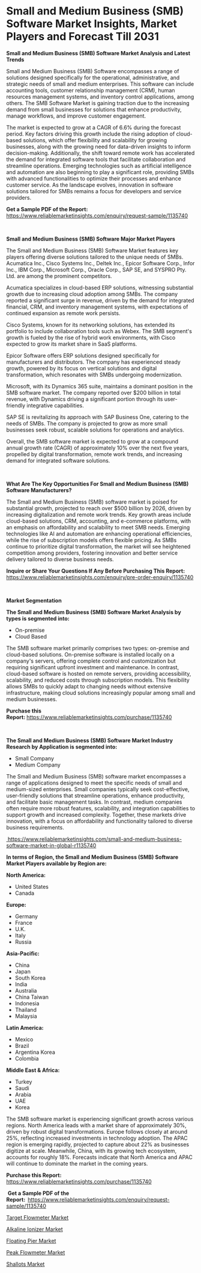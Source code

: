 <p><h1>Small and Medium Business (SMB) Software Market Insights, Market Players and Forecast Till 2031</h1></p><p><strong>Small and Medium Business (SMB) Software Market Analysis and Latest Trends</strong></p>
<p><p>Small and Medium Business (SMB) Software encompasses a range of solutions designed specifically for the operational, administrative, and strategic needs of small and medium enterprises. This software can include accounting tools, customer relationship management (CRM), human resources management systems, and inventory control applications, among others. The SMB Software Market is gaining traction due to the increasing demand from small businesses for solutions that enhance productivity, manage workflows, and improve customer engagement.</p><p>The market is expected to grow at a CAGR of 6.6% during the forecast period. Key factors driving this growth include the rising adoption of cloud-based solutions, which offer flexibility and scalability for growing businesses, along with the growing need for data-driven insights to inform decision-making. Additionally, the shift toward remote work has accelerated the demand for integrated software tools that facilitate collaboration and streamline operations. Emerging technologies such as artificial intelligence and automation are also beginning to play a significant role, providing SMBs with advanced functionalities to optimize their processes and enhance customer service. As the landscape evolves, innovation in software solutions tailored for SMBs remains a focus for developers and service providers.</p></p>
<p><strong>Get a Sample PDF of the Report:&nbsp;</strong> <a href="https://www.reliablemarketinsights.com/enquiry/request-sample/1135740?utm_campaign=1399&utm_medium=2&utm_source=Github&utm_content=ia&utm_term=09102024&utm_id=small-and-medium-business-smb-software">https://www.reliablemarketinsights.com/enquiry/request-sample/1135740</a></p>
<p>&nbsp;</p>
<p><strong>Small and Medium Business (SMB) Software Major Market Players</strong></p>
<p><p>The Small and Medium Business (SMB) Software Market features key players offering diverse solutions tailored to the unique needs of SMBs. Acumatica Inc., Cisco Systems Inc., Deltek Inc., Epicor Software Corp., Infor Inc., IBM Corp., Microsoft Corp., Oracle Corp., SAP SE, and SYSPRO Pty. Ltd. are among the prominent competitors.</p><p>Acumatica specializes in cloud-based ERP solutions, witnessing substantial growth due to increasing cloud adoption among SMBs. The company reported a significant surge in revenue, driven by the demand for integrated financial, CRM, and inventory management systems, with expectations of continued expansion as remote work persists.</p><p>Cisco Systems, known for its networking solutions, has extended its portfolio to include collaboration tools such as Webex. The SMB segment's growth is fueled by the rise of hybrid work environments, with Cisco expected to grow its market share in SaaS platforms. </p><p>Epicor Software offers ERP solutions designed specifically for manufacturers and distributors. The company has experienced steady growth, powered by its focus on vertical solutions and digital transformation, which resonates with SMBs undergoing modernization.</p><p>Microsoft, with its Dynamics 365 suite, maintains a dominant position in the SMB software market. The company reported over $200 billion in total revenue, with Dynamics driving a significant portion through its user-friendly integrative capabilities.</p><p>SAP SE is revitalizing its approach with SAP Business One, catering to the needs of SMBs. The company is projected to grow as more small businesses seek robust, scalable solutions for operations and analytics.</p><p>Overall, the SMB software market is expected to grow at a compound annual growth rate (CAGR) of approximately 10% over the next five years, propelled by digital transformation, remote work trends, and increasing demand for integrated software solutions.</p></p>
<p>&nbsp;</p>
<p><strong>What Are The Key Opportunities For Small and Medium Business (SMB) Software Manufacturers?</strong></p>
<p><p>The Small and Medium Business (SMB) software market is poised for substantial growth, projected to reach over $500 billion by 2026, driven by increasing digitalization and remote work trends. Key growth areas include cloud-based solutions, CRM, accounting, and e-commerce platforms, with an emphasis on affordability and scalability to meet SMB needs. Emerging technologies like AI and automation are enhancing operational efficiencies, while the rise of subscription models offers flexible pricing. As SMBs continue to prioritize digital transformation, the market will see heightened competition among providers, fostering innovation and better service delivery tailored to diverse business needs.</p></p>
<p><strong>Inquire or Share Your Questions If Any Before Purchasing This Report:</strong> <a href="https://www.reliablemarketinsights.com/enquiry/pre-order-enquiry/1135740?utm_campaign=1399&utm_medium=2&utm_source=Github&utm_content=ia&utm_term=09102024&utm_id=small-and-medium-business-smb-software">https://www.reliablemarketinsights.com/enquiry/pre-order-enquiry/1135740</a></p>
<p>&nbsp;</p>
<p><strong>Market Segmentation</strong></p>
<p><strong>The Small and Medium Business (SMB) Software Market Analysis by types is segmented into:</strong></p>
<p><ul><li>On-premise</li><li>Cloud Based</li></ul></p>
<p><p>The SMB software market primarily comprises two types: on-premise and cloud-based solutions. On-premise software is installed locally on a company's servers, offering complete control and customization but requiring significant upfront investment and maintenance. In contrast, cloud-based software is hosted on remote servers, providing accessibility, scalability, and reduced costs through subscription models. This flexibility allows SMBs to quickly adapt to changing needs without extensive infrastructure, making cloud solutions increasingly popular among small and medium businesses.</p></p>
<p><strong>Purchase this Report:&nbsp;</strong><a href="https://www.reliablemarketinsights.com/purchase/1135740?utm_campaign=1399&utm_medium=2&utm_source=Github&utm_content=ia&utm_term=09102024&utm_id=small-and-medium-business-smb-software">https://www.reliablemarketinsights.com/purchase/1135740</a></p>
<p>&nbsp;</p>
<p><strong>The Small and Medium Business (SMB) Software Market Industry Research by Application is segmented into:</strong></p>
<p><ul><li>Small Company</li><li>Medium Company</li></ul></p>
<p><p>The Small and Medium Business (SMB) software market encompasses a range of applications designed to meet the specific needs of small and medium-sized enterprises. Small companies typically seek cost-effective, user-friendly solutions that streamline operations, enhance productivity, and facilitate basic management tasks. In contrast, medium companies often require more robust features, scalability, and integration capabilities to support growth and increased complexity. Together, these markets drive innovation, with a focus on affordability and functionality tailored to diverse business requirements.</p></p>
<p><a href="https://www.reliablemarketinsights.com/small-and-medium-business-software-market-in-global-r1135740?utm_campaign=1399&utm_medium=2&utm_source=Github&utm_content=ia&utm_term=09102024&utm_id=small-and-medium-business-smb-software">&nbsp;https://www.reliablemarketinsights.com/small-and-medium-business-software-market-in-global-r1135740</a></p>
<p><strong>In terms of Region, the Small and Medium Business (SMB) Software Market Players available by Region are:</strong></p>
<p>
    <p> <strong> North America: </strong>
        <ul>
            <li>United States</li>
            <li>Canada</li>
        </ul>
        </p> 
    <p> <strong> Europe: </strong>
        <ul>
            <li>Germany</li>
            <li>France</li>
            <li>U.K.</li>
            <li>Italy</li>
            <li>Russia</li>
        </ul>
        </p> 
    <p> <strong> Asia-Pacific: </strong>
        <ul>
            <li>China</li>
            <li>Japan</li>
            <li>South Korea</li>
            <li>India</li>
            <li>Australia</li>
            <li>China Taiwan</li>
            <li>Indonesia</li>
            <li>Thailand</li>
            <li>Malaysia</li>
        </ul>
        </p> 
    <p> <strong> Latin America: </strong>
        <ul>
            <li>Mexico</li>
            <li>Brazil</li>
            <li>Argentina Korea</li>
            <li>Colombia</li>
        </ul>
        </p> 
    <p> <strong> Middle East & Africa: </strong>
        <ul>
            <li>Turkey</li>
            <li>Saudi</li>
            <li>Arabia</li>
            <li>UAE</li>
            <li>Korea</li>
        </ul>
    </p>
    </p>
<p><p>The SMB software market is experiencing significant growth across various regions. North America leads with a market share of approximately 30%, driven by robust digital transformations. Europe follows closely at around 25%, reflecting increased investments in technology adoption. The APAC region is emerging rapidly, projected to capture about 22% as businesses digitize at scale. Meanwhile, China, with its growing tech ecosystem, accounts for roughly 18%. Forecasts indicate that North America and APAC will continue to dominate the market in the coming years.</p></p>
<p><strong>Purchase this Report: </strong><a href="https://www.reliablemarketinsights.com/purchase/1135740?utm_campaign=1399&utm_medium=2&utm_source=Github&utm_content=ia&utm_term=09102024&utm_id=small-and-medium-business-smb-software">https://www.reliablemarketinsights.com/purchase/1135740</a></p>
<p>&nbsp;<strong>Get a Sample PDF of the Report:&nbsp;&nbsp;</strong><a href="https://www.reliablemarketinsights.com/enquiry/request-sample/1135740?utm_campaign=1399&utm_medium=2&utm_source=Github&utm_content=ia&utm_term=09102024&utm_id=small-and-medium-business-smb-software">https://www.reliablemarketinsights.com/enquiry/request-sample/1135740</a></p>
<p><strong></strong></p>
<p><p><a href="https://www.linkedin.com/pulse/opportunities-challenges-target-flowmeter-market-strategic-mz1ee?utm_campaign=1399&utm_medium=2&utm_source=Github&utm_content=ia&utm_term=09102024&utm_id=small-and-medium-business-smb-software">Target Flowmeter Market</a></p><p><a href="https://www.linkedin.com/pulse/what-influencing-future-alkaline-ionizer-market-insights-7geee?utm_campaign=1399&utm_medium=2&utm_source=Github&utm_content=ia&utm_term=09102024&utm_id=small-and-medium-business-smb-software">Alkaline Ionizer Market</a></p><p><a href="https://www.linkedin.com/pulse/2024-vs-2031-how-floating-pier-market-turned-its-head-ppvfe?utm_campaign=1399&utm_medium=2&utm_source=Github&utm_content=ia&utm_term=09102024&utm_id=small-and-medium-business-smb-software">Floating Pier Market</a></p><p><a href="https://www.linkedin.com/pulse/global-peak-flowmeter-market-trends-innovations-forward-looking-7ck3e?utm_campaign=1399&utm_medium=2&utm_source=Github&utm_content=ia&utm_term=09102024&utm_id=small-and-medium-business-smb-software">Peak Flowmeter Market</a></p><p><a href="https://issuu.com/reportprime-2/docs/shallots-market-size-2030.pptx_41817823385827?utm_campaign=1399&utm_medium=2&utm_source=Github&utm_content=ia&utm_term=09102024&utm_id=small-and-medium-business-smb-software">Shallots Market</a></p></p>